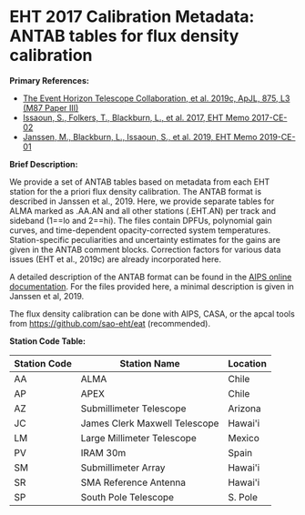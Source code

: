 # EHT 2017 Calibration Metadata: ANTAB tables for flux density calibration

**Primary References:**
- [The Event Horizon Telescope Collaboration, et al. 2019c, ApJL, 875, L3 (M87 Paper III)](https://doi.org/10.3847/2041-8213/ab0c57)
- [Issaoun, S., Folkers, T., Blackburn, L., et al. 2017, EHT Memo 2017-CE-02](https://eventhorizontelescope.org/for-astronomers/memos)
- [Janssen, M., Blackburn, L., Issaoun, S., et al. 2019, EHT Memo 2019-CE-01](https://eventhorizontelescope.org/for-astronomers/memos)

**Brief Description:**

We provide a set of ANTAB tables based on metadata from each EHT station for the
a priori flux density calibration. The ANTAB format is described in Janssen et al., 2019.
Here, we provide separate tables for ALMA marked as .AA.AN and all other stations (.EHT.AN)
per track and sideband (1==lo and 2==hi).
The files contain DPFUs, polynomial gain curves, and time-dependent opacity-corrected system
temperatures. Station-specific peculiarities and uncertainty estimates for the gains are given
in the ANTAB comment blocks. Correction factors for various data issues (EHT et al., 2019c)
are already incorporated here.

A detailed description of the ANTAB format can be found in the
[AIPS online documentation](http://www.aips.nrao.edu/cgi-bin/ZXHLP2.PL?antab).
For the files provided here, a minimal description is given in Janssen et al, 2019.

The flux density calibration can be done with AIPS, CASA, or the apcal tools from
https://github.com/sao-eht/eat (recommended).

**Station Code Table:**

| Station Code | Station Name                  | Location |
| -----------  | ----------------------------- | -------- |
| AA           | ALMA                          | Chile    |
| AP           | APEX                          | Chile    |
| AZ           | Submillimeter Telescope       | Arizona  |
| JC           | James Clerk Maxwell Telescope | Hawai'i  |
| LM           | Large Millimeter Telescope    | Mexico   |
| PV           | IRAM 30m                      | Spain    |
| SM           | Submillimeter Array           | Hawai'i  |
| SR           | SMA Reference Antenna         | Hawai'i  |
| SP           | South Pole Telescope          | S. Pole  |
